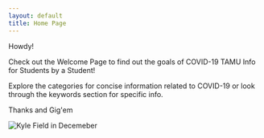 ```yaml
---
layout: default
title: Home Page
---
```

Howdy!

Check out the Welcome Page to find out the goals of COVID-19 TAMU Info for Students by a Student!

Explore the categories for concise information related to COVID-19 or look through the keywords section for specific info.

Thanks and Gig'em

![Kyle Field in Decemeber](IMG_2941.jgp)
